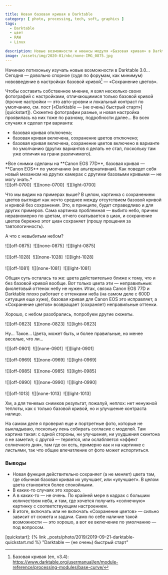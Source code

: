```yaml
---

title: Новая базовая кривая в Darktable
category: [ photo, processing, tech, soft, graphics ]
tags:
  - Darktable
  - цвет
  - RAW
  - Linux

description: Новые возможности и нюансы модуля «Базовая кривая» в Darktable 3.0
image: /assets/img/2020-01/nbc/none-IMG_0875.jpg
---
```

Начинаю потихоньку изучать новые возможности в Darktable 3.0... Сегодня — довольно спорное (судя по форумам,
как минимум) нововведение в настройках базовой кривой[^basecurve] — «Сохранение цветов».

Чтобы составить собственное мнение, я взял несколько своих фотографий с настройками, отличающимися только
базовой кривой (прочие настройки — это авто-уровни и локальный контраст по умолчанию, см. пост [«Darktable —
(не очень) быстрый старт»][quickstart]). Сюжетно фотографии разные, и новая настройка проявилась на них тоже
по разному, подробности далее... Во всех случаях я сделал три варианта:

* базовая кривая отключена;
* базовая кривая включена, сохранение цветов отключено;
* базовая кривая включена, сохранение цветов включено в варианте по умолчанию (других вариантов я делать
  не стал, поскольку там уже отличия на грани различимого).

<div class="note">
*Все снимки сделаны на **Canon EOS 77D**, базовая кривая — **Canon EOS** по умолчанию (не альтернативная). Как поведет
себя новый механизм на других камерах с другими базовыми кривыми — не могу знать.*
</div>

<div class="center-box" style="width: 640px; border: 0px;">
![][off-0700]  ![][none-0700]  ![][light-0700]
</div>

<!--more-->

Что мы видим на примерах выше? В целом, картинка с сохранением цветов выглядит как нечто среднее между отсутствием
базовой кривой и кривой без сохранения. Это, в принципе, будет справедливо и для других примеров. Сама картинка
проблемная — выбито небо, причем неравномерно по цветам, отчего скатывается в циан, и сохранение цветов бережно
этот циан сохраняет (прошу прощения за тавтологичность).

А что с невыбитым небом?

<div class="center-box" style="width: 640px; border: 0px;">
![][off-0875]  ![][none-0875]  ![][light-0875]
<p style="font-size: 6px"> </p>
![][off-1028]  ![][none-1028]  ![][light-1028]
<p style="font-size: 6px"> </p>
![][off-1081]  ![][none-1081]  ![][light-1081]
</div>

Общая суть осталась та же: цвета действительно ближе к тому, что и без базовой кривой вообще. Вот только цвета
эти — неправильные: фиолетовый оттенок небу не нужен. Итак, связка Canon EOS 77D и Darktable плохо работает
с оттенками неба (на самом деле с 600D ситуация еще хуже), базовая кривая для Canon EOS это исправляет,
а «Сохранение цветов» возвращает (сохраняет) неправильные оттенки.

Хорошо, с небом разобрались, попробуем другие сюжеты.

<div class="center-box" style="width: 640px; border: 0px;">
![][off-0823]  ![][none-0823]  ![][light-0823]
</div>

Ну... Такое... Цвета, может быть, и более правильные, но менее веселые, что ли...

<div class="center-box" style="width: 640px; border: 0px;">
![][off-0901]  ![][none-0901]  ![][light-0901]
<p style="font-size: 6px"> </p>
![][off-0969]  ![][none-0969]  ![][light-0969]
<p style="font-size: 6px"> </p>
![][off-0985]  ![][none-0985]  ![][light-0985]
<p style="font-size: 6px"> </p>
![][off-0990]  ![][none-0990]  ![][light-0990]
<p style="font-size: 6px"> </p>
![][off-1013]  ![][none-1013]  ![][light-1013]
</div>

Хм, а для теневых снимков результат, пожалуй, неплох: нет ненужной теплоты, как с только базовой кривой,
но и улучшение контраста налицо.

На самом деле я проверил еще и портретные фото, которые не выкладываю, поскольку лень собирать согласие
с моделей. Там картина такая: с одной стороны, ни улучшения, ни ухудшения скинтона я не заметил;
с другой — теряется, или ослабляется «эффект солнечного дня», там где он есть, примерно как и на картинке
с листьями, так что общее впечатление от фото может испортиться.

### Выводы

* Новая функция действительно сохраняет (а не меняет) цвета там, где обычная базовая кривая их улучшает,
  или «улучшает». В целом цвета становятся более спокойными.
* В каких-то случаях это хорошо.
* А в каких-то — не очень. По крайней мере в кадрах с большим количеством неба, и там, где хочется получить
  «солнечную» картинку с соответствующим настроением.
* В итоге, включать или не включать «Сохранение цветов» — сильно зависит от сюжета и задачи. Само по себе
  наличие такой возможности — это хорошо, а вот ее включение по умолчанию — под вопросом.

[^basecurve]: Базовая кривая (en, v3.4): <https://www.darktable.org/usermanual/en/module-reference/processing-modules/base-curve/>


[off-0700]: /assets/img/2020-01/nbc/off-IMG_0700.jpg
[none-0700]: /assets/img/2020-01/nbc/none-IMG_0700.jpg
[light-0700]: /assets/img/2020-01/nbc/light-IMG_0700.jpg
[off-0875]: /assets/img/2020-01/nbc/off-IMG_0875.jpg
[none-0875]: /assets/img/2020-01/nbc/none-IMG_0875.jpg
[light-0875]: /assets/img/2020-01/nbc/light-IMG_0875.jpg
[off-1028]: /assets/img/2020-01/nbc/off-IMG_1028.jpg
[none-1028]: /assets/img/2020-01/nbc/none-IMG_1028.jpg
[light-1028]: /assets/img/2020-01/nbc/light-IMG_1028.jpg
[off-1081]: /assets/img/2020-01/nbc/off-IMG_1081.jpg
[none-1081]: /assets/img/2020-01/nbc/none-IMG_1081.jpg
[light-1081]: /assets/img/2020-01/nbc/light-IMG_1081.jpg
[off-0823]: /assets/img/2020-01/nbc/off-IMG_0823.jpg
[none-0823]: /assets/img/2020-01/nbc/none-IMG_0823.jpg
[light-0823]: /assets/img/2020-01/nbc/light-IMG_0823.jpg

[off-0901]: /assets/img/2020-01/nbc/off-IMG_0901.jpg
[none-0901]: /assets/img/2020-01/nbc/none-IMG_0901.jpg
[light-0901]: /assets/img/2020-01/nbc/light-IMG_0901.jpg
[off-0969]: /assets/img/2020-01/nbc/off-IMG_0969.jpg
[none-0969]: /assets/img/2020-01/nbc/none-IMG_0969.jpg
[light-0969]: /assets/img/2020-01/nbc/light-IMG_0969.jpg
[off-0985]: /assets/img/2020-01/nbc/off-IMG_0985.jpg
[none-0985]: /assets/img/2020-01/nbc/none-IMG_0985.jpg
[light-0985]: /assets/img/2020-01/nbc/light-IMG_0985.jpg
[off-0990]: /assets/img/2020-01/nbc/off-IMG_0990.jpg
[none-0990]: /assets/img/2020-01/nbc/none-IMG_0990.jpg
[light-0990]: /assets/img/2020-01/nbc/light-IMG_0990.jpg
[off-1013]: /assets/img/2020-01/nbc/off-IMG_1013.jpg
[none-1013]: /assets/img/2020-01/nbc/none-IMG_1013.jpg
[light-1013]: /assets/img/2020-01/nbc/light-IMG_1013.jpg


[quickstart]: {% link _posts/photo/2019/2019-09-21-darktable-quickstart.md %} "Darktable — (не очень) быстрый старт"
